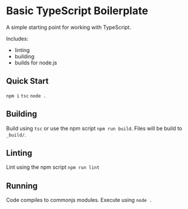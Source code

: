 # Basic TypeScript Boilerplate

A simple starting point for working with TypeScript.

Includes:

* linting
* building
* builds for node.js

## Quick Start

`npm i`
`tsc`
`node .`

## Building

Build using `tsc` or use the npm script `npm run build`. Files will be build to `_build/`.

## Linting

Lint using the npm script `npm run lint`

## Running

Code compiles to commonjs modules. Execute using `node .`
